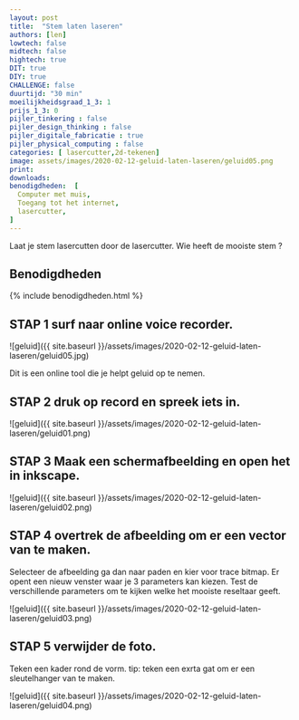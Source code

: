 ```yaml
---
layout: post
title:  "Stem laten laseren"
authors: [len]
lowtech: false
midtech: false
hightech: true
DIT: true
DIY: true
CHALLENGE: false
duurtijd: "30 min"
moeilijkheidsgraad_1_3: 1
prijs_1_3: 0
pijler_tinkering : false
pijler_design_thinking : false
pijler_digitale_fabricatie : true
pijler_physical_computing : false
categories: [ lasercutter,2d-tekenen]
image: assets/images/2020-02-12-geluid-laten-laseren/geluid05.png
print: 
downloads:
benodigdheden:  [
  Computer met muis,
  Toegang tot het internet,
  lasercutter,
]
---
```

Laat je stem lasercutten door de lasercutter. Wie heeft de mooiste stem ?  

## Benodigdheden

{% include benodigdheden.html %}

## STAP 1 surf naar online voice recorder. 


![geluid]({{ site.baseurl }}/assets/images/2020-02-12-geluid-laten-laseren/geluid05.jpg)

Dit is een online tool die je helpt geluid op te nemen.  

## STAP 2 druk op record en spreek iets in. 

![geluid]({{ site.baseurl }}/assets/images/2020-02-12-geluid-laten-laseren/geluid01.png)

## STAP 3 Maak een schermafbeelding en open het in inkscape. 

![geluid]({{ site.baseurl }}/assets/images/2020-02-12-geluid-laten-laseren/geluid02.png)

## STAP 4 overtrek de afbeelding om er een vector van te maken. 

Selecteer de afbeelding ga dan naar paden en kier voor trace bitmap. Er opent een nieuw venster waar je 3 parameters kan kiezen. 
Test de verschillende parameters om te kijken welke het mooiste reseltaar geeft. 

![geluid]({{ site.baseurl }}/assets/images/2020-02-12-geluid-laten-laseren/geluid03.png)


## STAP 5 verwijder de foto. 

Teken een kader rond de vorm. tip: teken een exrta gat om er een sleutelhanger van te maken. 

![geluid]({{ site.baseurl }}/assets/images/2020-02-12-geluid-laten-laseren/geluid04.png) 


